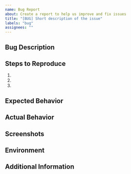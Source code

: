 ```yaml
---
name: Bug Report
about: Create a report to help us improve and fix issues
title: "[BUG] Short description of the issue"
labels: "bug"
assignees: ""
---
```


## Bug Description
<!-- Provide a clear and concise description of the bug or issue you encountered. -->

## Steps to Reproduce
<!-- List the steps to reproduce the issue. Include any necessary code snippets or configuration details. -->

1. 
2. 
3. 

## Expected Behavior
<!-- Describe what you expected to happen when following the steps above. -->

## Actual Behavior
<!-- Describe what actually happened when following the steps above. -->

## Screenshots
<!-- If applicable, add screenshots that demonstrate the issue. -->

## Environment
<!-- Provide details about your environment (e.g., operating system, browser version, software version) where the bug occurred. -->

## Additional Information
<!-- Add any additional information that may be helpful in understanding and resolving the issue. -->
